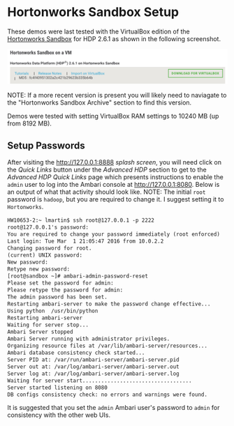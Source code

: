# Hortonworks Sandbox Setup

These demos were last tested with the VirtualBox edition of the 
[Hortonworks Sandbox](http://hortonworks.com/products/hortonworks-sandbox/ "Hortonworks Sandbox") for HDP 2.6.1 as shown in the following screenshot.

![alt text](Sandbox2.6.1.png "2.6.1 Checksum")

NOTE: If a more recent version is present you will likely need to naviagate to the "Hortonworks Sandbox Archive" section to find this version. 

Demos were tested with setting VirtualBox RAM settings to 10240 MB (up from 8192 MB).

## Setup Passwords

After visiting the <http://127.0.0.1:8888> _splash screen_, you will need click on the _Quick Links_ button under the _Advanced HDP_ section to get to the _Advanced HDP Quick Links_ page which presents instructions to enable the `admin` user to log into the Ambari console at 
<http://127.0.0.1:8080>.  Below is an output of what that activity should 
look like.  NOTE: The initial `root` password is `hadoop`, but you are 
required to change it. I suggest setting it to `Hortonworks`.

```
HW10653-2:~ lmartin$ ssh root@127.0.0.1 -p 2222
root@127.0.0.1's password: 
You are required to change your password immediately (root enforced)
Last login: Tue Mar  1 21:05:47 2016 from 10.0.2.2
Changing password for root.
(current) UNIX password: 
New password: 
Retype new password: 
[root@sandbox ~]# ambari-admin-password-reset
Please set the password for admin: 
Please retype the password for admin: 
The admin password has been set.
Restarting ambari-server to make the password change effective...
Using python  /usr/bin/python
Restarting ambari-server
Waiting for server stop...
Ambari Server stopped
Ambari Server running with administrator privileges.
Organizing resource files at /var/lib/ambari-server/resources...
Ambari database consistency check started...
Server PID at: /var/run/ambari-server/ambari-server.pid
Server out at: /var/log/ambari-server/ambari-server.out
Server log at: /var/log/ambari-server/ambari-server.log
Waiting for server start...................................
Server started listening on 8080
DB configs consistency check: no errors and warnings were found.
```

It is suggested that you set the `admin` Ambari user's password
to `admin` for consistency with the other web UIs.